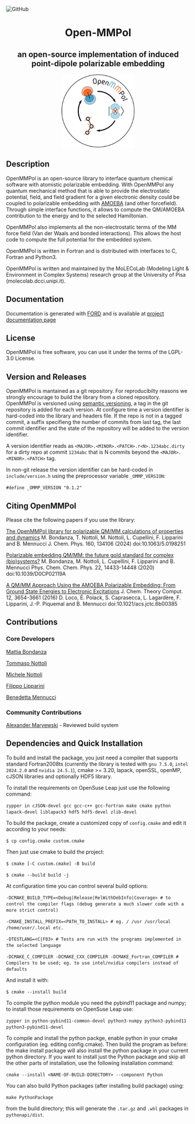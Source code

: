 ![GitHub](https://img.shields.io/github/license/Molecolab-Pisa/OpenMMPol?style=plastic)
<div align="center">

# Open-MMPol
## an open-source implementation of induced point-dipole polarizable embedding 
<img src="logo/logo.png" width="200">
</div>

## Description
OpenMMPol is an open-source library to interface quantum chemical software with atomistic polarizable embedding. With OpenMMPol any quantum mechanical method that is able to provide the electrostatic potential, field, and field gradient for a given electronic density could be coupled to polarizable embedding with [AMOEBA](https://pubs.acs.org/doi/10.1021/jp910674d) (and other forcefield). Through simple interface functions, it allows to compute the QM/AMOEBA contribution to the energy and to the selected Hamiltonian. 

OpenMMPol also implements all the non-electrostatic terms of the MM force field (Van der Waals and bonded interactions). This allows the host code to compute the full potential for the embedded system. 

OpenMMPol is written in Fortran and is distributed with interfaces to C, Fortran and Python3. 

OpenMMPol is written and maintained by the MoLECoLab (Modeling Light & Environment in Complex Systems) research group at the University of Pisa (molecolab.dcci.unipi.it). 

## Documentation
Documentation is generated with [FORD](https://github.com/Fortran-FOSS-Programmers/ford) and is 
available at [project documentation page](https://molecolab-pisa.github.io/OpenMMPol)

## License 
OpenMMPol is free software, you can use it under the terms of the LGPL-3.0 License.

## Version and Releases
OpenMMPol is mantained as a git repository. For reproducibilty reasons we strongly encourage to build the library from a cloned repository.
OpenMMPol is versioned using [semantic versioning](https://semver.org/), a tag in the git repository is added for each version. At configure time a version identifier is hard-coded into the library and headers file. If the repo is not in a tagged commit, a suffix specifieng the number of commits from last tag, the last commit identifier and the state of the repository will be added to the version identifier.

A version identifier reads as ``<MAJOR>.<MINOR>.<PATCH>.r<N>.1234abc.dirty`` for a dirty repo at commit ``1234abc`` that is N commits beyond the ``<MAJOR>.<MINOR>.<PATCH>`` tag.

In non-git release the version identifier can be hard-coded in ``include/version.h`` using the preprocessor variable ``_OMMP_VERSION``:

``#define _OMMP_VERSION "0.1.2"``

## Citing OpenMMPol
Please cite the following papers if you use the library:

[The OpenMMPol library for polarizable QM/MM calculations of properties and dynamics](https://doi.org/10.1063/5.0198251)
M. Bondanza, T. Nottoli, M. Nottoli, L. Cupellini, F. Lipparini and B. Mennucci
J. Chem. Phys. 160, 134106 (2024)
doi:10.1063/5.0198251

[Polarizable embedding QM/MM: the future gold standard for complex (bio)systems?](https://doi.org/10.1039/D0CP02119A)
M. Bondanza, M. Nottoli, L. Cupellini, F. Lipparini and B. Mennucci
Phys. Chem. Chem. Phys. 22, 14433-14448 (2020)
doi:10.1039/D0CP02119A

[A QM/MM Approach Using the AMOEBA Polarizable Embedding: From Ground State Energies to Electronic Excitations](https://doi.org/10.1021/acs.jctc.6b00385)
J. Chem. Theory Comput. 12, 3654-3661 (2016)
D. Loco, É. Polack, S. Caprasecca, L. Lagardère, F. Lipparini, J.-P. Piquemal and B. Mennucci
doi:10.1021/acs.jctc.6b00385


## Contributions
### Core Developers
[Mattia Bondanza](https://orcid.org/0000-0001-6254-3957)

[Tommaso Nottoli](https://orcid.org/0000-0002-9543-6127)

[Michele Nottoli](https://orcid.org/0000-0002-6544-0897)

[Filippo Lipparini](https://orcid.org/0000-0002-4947-3912)

[Benedetta Mennucci](https://orcid.org/0000-0002-4394-0129)

### Community Contributions
[Alexander Maryewski](https://orcid.org/0000-0002-7390-1075) - Reviewed build system

## Dependencies and Quick Installation

To build and install the package, you just need a compiler that supports standard Fortran2008ts (currently the 
library is tested with `gnu 7.5.0`, `intel 2024.2.0` and `nvidia 24.5.1`), cmake >= 3.20, 
lapack, openSSL, openMP, cJSON libraries and optionally HDF5 library.

To install the requirements on OpenSuse Leap just use the following command:

``zypper in cJSON-devel gcc gcc-c++ gcc-fortran make cmake python lapack-devel liblapack3 hdf5 hdf5-devel zlib-devel``

To build the package, create a customized copy of ``config.cmake`` and edit it according to your needs:

``$ cp config.cmake custom.cmake``

Then just use cmake to build the project:

``$ cmake [-C custom.cmake] -B build``
  
``$ cmake --build build -j``

At configuration time you can control several build options:

``-DCMAKE_BUILD_TYPE=<Debug|Release|RelWithDebInfo|Coverage> # to control the compiler flags (debug generate a much slower code with a more strict control)``

``-CMAKE_INSTALL_PREFIX=<PATH_TO_INSTALL> # eg. / /usr /usr/local /home/user/.local etc.``

``-DTESTLANG=<C|F03> # Tests are run with the programs implemented in the selected language``
  
``-DCMAKE_C_COMPILER -DCMAKE_CXX_COMPILER -DCMAKE_Fortran_COMPILER # Compilers to be used; eg. to use intel/nvidia compilers instead of defaults``

And install it with:

``$ cmake --install build``

To compile the python module you need the pybind11 package and numpy; to install those
requirements on  OpenSuse Leap use:

``zypper in python-pybind11-common-devel python3-numpy python3-pybind11 python3-pybind11-devel``

To compile and install the python packge, enable python in your cmake configuration (eg. editing config.cmake).
Then build the program as before: the make install package will also install the python package in your current
python directory. If you want to install just the Python package and skip all the other parts of installation, use the
following installation command:

``cmake --install <NAME-OF-BUILD-DIRECTORY> --component Python``

You can also build Python packages (after installing build package) using:

``make PythonPackage``

from the build directory; this will generate the ``.tar.gz`` and ``.whl`` packages in ``pythonapi/dist``.
